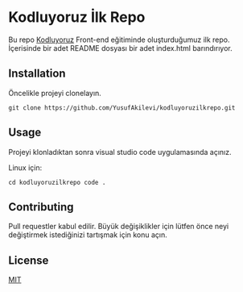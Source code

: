 # Kodluyoruz İlk Repo

Bu repo [Kodluyoruz](kodluyoruz.org) Front-end eğitiminde oluşturduğumuz ilk repo. İçerisinde bir adet README dosyası bir adet index.html barındırıyor.

## Installation

Öncelikle projeyi clonelayın.

`git clone https://github.com/YusufAkilevi/kodluyoruzilkrepo.git`

## Usage

Projeyi klonladıktan sonra visual studio code uygulamasında açınız.

Linux için:

`cd kodluyoruzilkrepo
code .`

## Contributing

Pull requestler kabul edilir. Büyük değişiklikler için lütfen önce neyi değiştirmek istediğinizi tartışmak için konu açın.

## License

[MIT](#)
